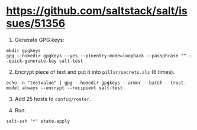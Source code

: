 # https://github.com/saltstack/salt/issues/51356

1. Generate GPG keys:

```
mkdir gpgkeys
gpg --homedir gpgkeys --yes --pinentry-mode=loopback --passphrase "" --quick-generate-key salt-test
```

2. Encrypt piece of text and put it into `pillar/secrets.sls` (6 times).

```
echo -n "testvalue" | gpg --homedir gpgkeys --armor --batch --trust-model always --encrypt --recipient salt-test
```

3. Add 25 hosts to `config/roster`.

4. Run:

```
salt-ssh '*' state.apply
```
